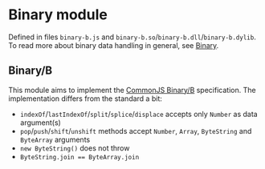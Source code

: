 # Binary module #

Defined in files `binary-b.js` and `binary-b.so`/`binary-b.dll`/`binary-b.dylib`. To read more about binary data handling in general, see [Binary](Binary.md).

## Binary/B ##

This module aims to implement the [CommonJS Binary/B](http://wiki.commonjs.org/wiki/Binary/B) specification. The implementation differs from the standard a bit:

  * `indexOf`/`lastIndexOf`/`split`/`splice`/`displace` accepts only `Number` as data argument(s)
  * `pop`/`push`/`shift`/`unshift` methods accept `Number`, `Array`, `ByteString` and `ByteArray` arguments
  * `new ByteString()` does not throw
  * `ByteString.join == ByteArray.join`